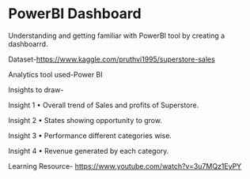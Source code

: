 # PowerBI Dashboard
Understanding and getting familiar with PowerBI tool by creating a dashboarrd.

Dataset-https://www.kaggle.com/pruthvi1995/superstore-sales

Analytics tool used-Power BI

Insights to draw-

Insight 1
•	Overall trend of Sales and profits of Superstore.

Insight 2
•	States showing opportunity to grow.

Insight 3
•	Performance different categories wise.

Insight  4
•	Revenue generated by each category.

Learning Resource- https://www.youtube.com/watch?v=3u7MQz1EyPY
